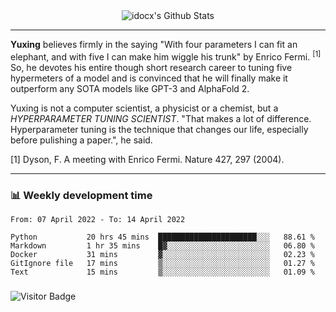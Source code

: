 <div align="center">
    <img align="center" src="https://github-readme-stats.vercel.app/api?username=idocx&show_icons=true&count_private=true&hide_border=true" alt="idocx's Github Stats"></img>
</div>

---

**Yuxing** believes firmly in the saying "With four parameters I can fit an elephant, and with five I can make him wiggle his trunk" by Enrico Fermi. <sup>[1]</sup> So, he devotes his entire though short research career to tuning five hypermeters of a model and is convinced that he will finally make it outperform any SOTA models like GPT-3 and AlphaFold 2.

Yuxing is not a computer scientist, a physicist or a chemist, but a *HYPERPARAMETER TUNING SCIENTIST*. "That makes a lot of difference. Hyperparameter tuning is the technique that changes our life, especially before pulishing a paper.", he said.

[1] Dyson, F. A meeting with Enrico Fermi. Nature 427, 297 (2004).


---

### 📊 Weekly development time
<!--START_SECTION:waka-->

```text
From: 07 April 2022 - To: 14 April 2022

Python           20 hrs 45 mins  ██████████████████████░░░   88.61 %
Markdown         1 hr 35 mins    █▓░░░░░░░░░░░░░░░░░░░░░░░   06.80 %
Docker           31 mins         ▓░░░░░░░░░░░░░░░░░░░░░░░░   02.23 %
GitIgnore file   17 mins         ▒░░░░░░░░░░░░░░░░░░░░░░░░   01.27 %
Text             15 mins         ▒░░░░░░░░░░░░░░░░░░░░░░░░   01.09 %
```

<!--END_SECTION:waka-->

### 

![Visitor Badge](https://visitor-badge.laobi.icu/badge?page_id=idocx.idocx)